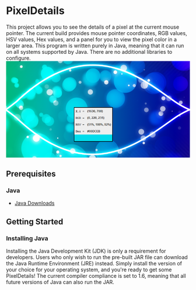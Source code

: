 # PixelDetails
This project allows you to see the details of a pixel at the current mouse pointer. The current build provides mouse pointer coordinates, RGB values, HSV values, Hex values, and a panel for you to view the pixel color in a larger area. This program is written purely in Java, meaning that it can run on all systems supported by Java. There are no additional libraries to configure.
![demo](PixelDetails/demo/demo.png)

## Prerequisites

### Java
* [Java Downloads](http://www.oracle.com/technetwork/java/javase/downloads/index.html)

## Getting Started

### Installing Java
Installing the Java Development Kit (JDK) is only a requirement for developers. Users who only wish to run the pre-built JAR file can download the Java Runtime Environment (JRE) instead. Simply install the version of your choice for your operating system, and you're ready to get some PixelDetails! The current compiler compliance is set to 1.6, meaning that all future versions of Java can also run the JAR.
